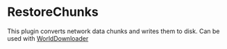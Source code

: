 # RestoreChunks
This plugin converts network data chunks and writes them to disk. Can be used with [WorldDownloader](https://github.com/Frago9876543210/WorldDownloader)
